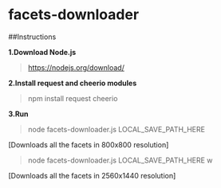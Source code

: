 facets-downloader
=========

##Instructions

<b>1.Download Node.js</b><br>

> https://nodejs.org/download/

<b>2.Install request and cheerio modules</b><br>

> npm install request cheerio

<b>3.Run</b> <br>	

> node facets-downloader.js LOCAL_SAVE_PATH_HERE

[Downloads all the facets in 800x800 resolution]

> node facets-downloader.js LOCAL_SAVE_PATH_HERE w

[Downloads all the facets in 2560x1440 resolution]

